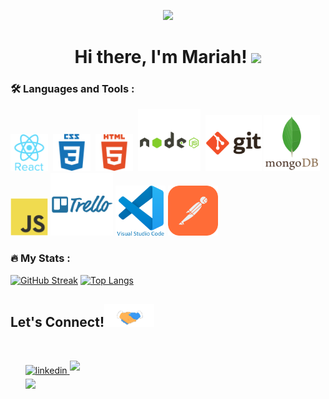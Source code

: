 <div align="center">
<p> 
 <img src="https://media.giphy.com/media/L1R1tvI9svkIWwpVYr/giphy.gif" width = 250px>
</p>
</div>

<h1 align="center"><b>Hi there, I'm Mariah! </b><img src="https://media.giphy.com/media/hvRJCLFzcasrR4ia7z/giphy.gif" width="35"></h1>

### :hammer_and_wrench: Languages and Tools :
 <div>
  <img src="https://github.com/devicons/devicon/blob/master/icons/react/react-original-wordmark.svg" title="React" alt="React" width="60" height="60"/>&nbsp;
  <img src="https://github.com/devicons/devicon/blob/master/icons/css3/css3-plain-wordmark.svg"  title="CSS3" alt="CSS" width="60" height="60"/>&nbsp;
  <img src="https://github.com/devicons/devicon/blob/master/icons/html5/html5-plain-wordmark.svg" title="HTML5" alt="HTML" width="60" height="60"/>&nbsp;
  <img src="https://github.com/devicons/devicon/blob/master/icons/nodejs/nodejs-original-wordmark.svg" title="NodeJS" alt="NodeJS" width="100" height="100"/>&nbsp;
  <img src="https://github.com/devicons/devicon/blob/master/icons/git/git-original-wordmark.svg" title="Git" **alt="Git" width="90" height="90"/>
 <img src="https://github.com/devicons/devicon/blob/master/icons/mongodb/mongodb-original-wordmark.svg" title="MongoDB" **alt="MDB" width="90" height="90"/>
 <img src="https://github.com/devicons/devicon/blob/master/icons/javascript/javascript-original.svg" title="JS" **alt="JS" width="60" height="60"/>
  <img src="https://github.com/devicons/devicon/blob/master/icons/trello/trello-plain-wordmark.svg" title="TRL" **alt="TRL" width="100" height="100"/>
  <img src="https://github.com/devicons/devicon/blob/master/icons/vscode/vscode-original-wordmark.svg" title="VSC" **alt="VSC" width="80" height="80"/>
 <img src="https://raw.githubusercontent.com/tandpfun/skill-icons/main/icons/Postman.svg" title="PM" **alt="PSM" width="80" height="80"/>

</div>


### :fire: My Stats :
[![GitHub Streak](http://github-readme-streak-stats.herokuapp.com?user=Primemerlinian&theme=dark&background=000000)](https://git.io/streak-stats)
[![Top Langs](https://github-readme-stats.vercel.app/api/top-langs/?username=Primemerlinian&layout=compact&theme=vision-friendly-dark)](https://github.com/anuraghazra/github-readme-stats)




## <b> Let's Connect!</b><img src="https://github.com/0xAbdulKhalid/0xAbdulKhalid/raw/main/assets/mdImages/handshake.gif" width ="80">
<br>
<div align='left'>
<ul><a href="https://www.linkedin.com/in/mariah-lara/" target="_blank">
<img src="https://img.shields.io/badge/linkedin-%2300acee.svg?color=405DE6&style=for-the-badge&logo=linkedin&logoColor=white" alt=linkedin style="margin-bottom: 5px;"/>
</a>
<a href="mailto:mwatson0518@gmail.com" target="_blank">
<img src="https://img.shields.io/badge/gmail-%23EA4335.svg?style=for-the-badge&logo=gmail&logoColor=white" t=mail style="margin-bottom: 5px;" />
</a>
<br>
<a href="https://mariah-lara-portfolio.netlify.app/" target="_blank">
<img src=https://img.shields.io/badge/-My%20Portfolio-blue style="margin-bottom: 100px; width="60" height="40"/>
</a>	
</ul>
</div>	<!---
Primemerlinian/Primemerlinian is a ✨ special ✨ repository because its `README.md` (this file) appears on your GitHub profile.
You can click the Preview link to take a look at your changes.
--->
